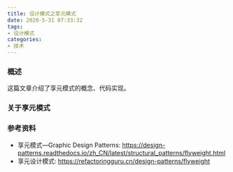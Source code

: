```yaml
---
title: 设计模式之享元模式
date: 2020-5-31 07:33:32
tags:
- 设计模式
categories:
- 技术
---
```


### 概述

这篇文章介绍了享元模式的概念、代码实现。



### 关于享元模式



<!-- more -->





### 参考资料

- 享元模式—Graphic Design Patterns: <https://design-patterns.readthedocs.io/zh_CN/latest/structural_patterns/flyweight.html> 
- 享元设计模式: <https://refactoringguru.cn/design-patterns/flyweight> 
